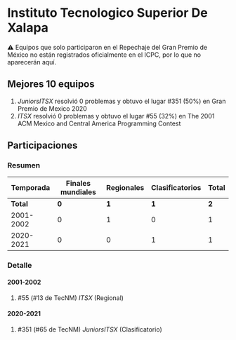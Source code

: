 # Instituto Tecnologico Superior De Xalapa

:warning: Equipos que solo participaron en el Repechaje del Gran Premio de México no están registrados oficialmente en el ICPC, por lo que no aparecerán aquí.

## Mejores 10 equipos

1. _JuniorsITSX_ resolvió 0 problemas y obtuvo el lugar #351 (50%) en Gran Premio de Mexico 2020
1. _ITSX_ resolvió 0 problemas y obtuvo el lugar #55 (32%) en The 2001 ACM Mexico and Central America Programming Contest

## Participaciones

### Resumen

| Temporada | Finales mundiales | Regionales | Clasificatorios | Total |
| --- | --- | --- | --- | --- |
| **Total** | **0** | **1** | **1** | **2** |
| 2001-2002 | 0 | 1 | 0 | 1 |
| 2020-2021 | 0 | 0 | 1 | 1 |

### Detalle

#### 2001-2002

1. #55 (#13 de TecNM) _ITSX_ (Regional)

#### 2020-2021

1. #351 (#65 de TecNM) _JuniorsITSX_ (Clasificatorio)





